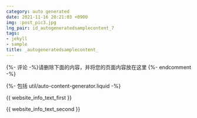 ```yaml
---
category: auto generated
date: 2021-11-16 20:21:03 +0900
img: :post_pic3.jpg
lng_pair: id_autogeneratedsamplecontent_7
tags:
- jekyll
- sample
title: _autogeneratedsamplecontent_
---
```


{%- 评论 -%}请删除下面的内容，并将您的页面内容放在这里 {%- endcomment -%}

{%- 包括 util/auto-content-generator.liquid -%}

<!-- outline-start -->

{{ website_info_text_first }}

<!-- outline-end -->

{{ website_info_text_second }}
